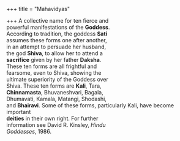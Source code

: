 +++
title = "Mahavidyas"

+++
A collective name for ten fierce and  
powerful manifestations of the **Goddess**.  
According to tradition, the goddess **Sati**  
assumes these forms one after another,  
in an attempt to persuade her husband,  
the god **Shiva**, to allow her to attend a  
**sacrifice** given by her father **Daksha**.  
These ten forms are all frightful and  
fearsome, even to Shiva, showing the  
ultimate superiority of the Goddess over  
Shiva. These ten forms are **Kali**, Tara,  
**Chinnamasta**, Bhuvaneshvari, Bagala,  
Dhumavati, Kamala, Matangi, Shodashi,  
and **Bhairavi**. Some of these forms, particularly Kali, have become important  
**deities** in their own right. For further  
information see David R. Kinsley, *Hindu*  
*Goddesses*, 1986.